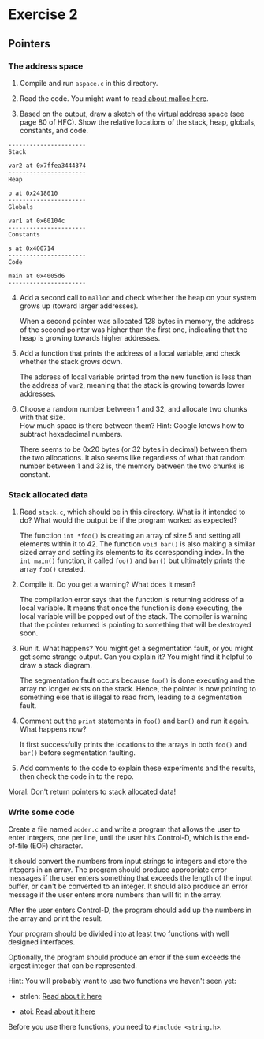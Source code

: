# Exercise 2
## Pointers


### The address space

1. Compile and run `aspace.c` in this directory.

2. Read the code.  You might want to [read about malloc here](https://www.tutorialspoint.com/c_standard_library/c_function_malloc.htm).

3. Based on the output, draw a sketch of the virtual address space (see page 80 of HFC).  Show the relative locations of the stack, heap, globals, constants, and code.

  ```
  ----------------------
  Stack

  var2 at 0x7ffea3444374
  ----------------------
  Heap

  p at 0x2418010
  ----------------------
  Globals

  var1 at 0x60104c
  ----------------------
  Constants

  s at 0x400714
  ----------------------
  Code

  main at 0x4005d6
  ----------------------
  ```

4. Add a second call to `malloc` and check whether the heap on your system grows up (toward larger addresses).

    When a second pointer was allocated 128 bytes in memory, the address of the second pointer was higher than the first one, indicating that the heap is growing towards higher addresses.

5. Add a function that prints the address of a local variable, and check whether the stack grows down.  

    The address of local variable printed from the new function is less than the address of `var2`, meaning that the stack is growing towards lower addresses.

6. Choose a random number between 1 and 32, and allocate two chunks with that size.  
How much space is there between them?  Hint: Google knows how to subtract hexadecimal numbers.

    There seems to be 0x20 bytes (or 32 bytes in decimal) between them the two allocations. It also seems like regardless of what that random number between 1 and 32 is, the memory between the two chunks is constant.

### Stack allocated data

1.  Read `stack.c`, which should be in this directory.  What is it
intended to do?  What would the output be if the program worked as
expected?

    The function `int *foo()` is creating an array of size 5 and setting all elements within it to 42. The function `void bar()` is also making a similar sized array and setting its elements to its corresponding index. In the `int main()` function, it called `foo()` and `bar()` but ultimately prints the array `foo()` created.

2.  Compile it.  Do you get a warning?  What does it mean?

    The compilation error says that the function is returning address of a local variable. It means that once the function is done executing, the local variable will be popped out of the stack. The compiler is warning that the pointer returned is pointing to something that will be destroyed soon.

3.  Run it.  What happens?  You might get a segmentation fault, or you might get
some strange output.  Can you explain it?  You might find it
helpful to draw a stack diagram.

    The segmentation fault occurs because `foo()` is done executing and the array no longer exists on the stack. Hence, the pointer is now pointing to something else that is illegal to read from, leading to a segmentation fault.

4.  Comment out the `print` statements in `foo()` and `bar()` and run
it again.  What happens now?

    It first successfully prints the locations to the arrays in both `foo()` and `bar()` before segmentation faulting.

5.  Add comments to the code to explain these experiments and the results,
then check the code in to the repo.

Moral: Don't return pointers to stack allocated data!


### Write some code

Create a file named `adder.c` and write a program that allows the user to enter integers, one per line, until the user hits Control-D, which is the end-of-file (EOF) character.

It should convert the numbers from input strings to integers and store the integers in an array.  The program should produce appropriate error messages if the user enters something that exceeds the length of the input buffer, or can't be converted to an integer.  It should also produce an error message if the user enters more numbers than will fit in the array.

After the user enters Control-D, the program should add up the numbers in the array and print the result.  

Your program should be divided into at least two functions with well designed interfaces.

Optionally, the program should produce an error if the sum exceeds the largest integer that can be represented.

Hint: You will probably want to use two functions we haven't seen yet:

* strlen: [Read about it here](https://www.tutorialspoint.com/c_standard_library/c_function_strlen.htm)

* atoi: [Read about it here](https://www.tutorialspoint.com/c_standard_library/c_function_atoi.htm)

Before you use there functions, you need to `#include <string.h>`.
